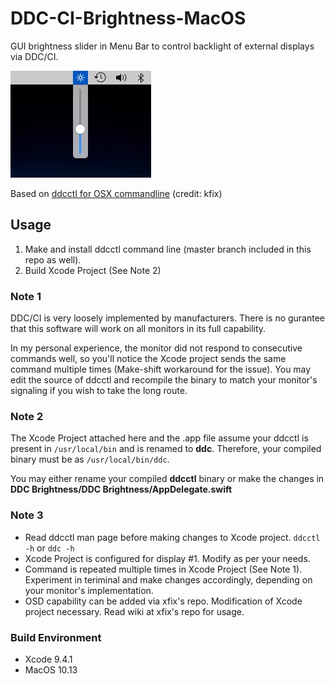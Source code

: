 # DDC-CI-Brightness-MacOS
GUI brightness slider in Menu Bar to control backlight of external displays via DDC/CI.

![alt text](https://github.com/menahishayan/DDC-CI-Brightness-MacOS/raw/master/screenshot.png "Screenshot")

Based on [ddcctl for OSX commandline](https://github.com/kfix/ddcctl) (credit: kfix)

## Usage
1. Make and install ddcctl command line (master branch included in this repo as well).
2. Build Xcode Project (See Note 2)

### Note 1
DDC/CI is very loosely implemented by manufacturers. There is no gurantee that this software will work on all monitors in its full capability.

In my personal experience, the monitor did not respond to consecutive commands well, so you'll notice the Xcode project sends the same command multiple times (Make-shift workaround for the issue). You may edit the source of ddcctl and recompile the binary to match your monitor's signaling if you wish to take the long route.

### Note 2
The Xcode Project attached here and the .app file assume your ddcctl is present in `/usr/local/bin` and is renamed to <b>ddc</b>. Therefore, your compiled binary must be as `/usr/local/bin/ddc`. 

You may either rename your compiled <b>ddcctl</b> binary or make the changes in <b>DDC Brightness/DDC Brightness/AppDelegate.swift</b>

### Note 3
* Read ddcctl man page before making changes to Xcode project. `ddcctl -h` or `ddc -h`
* Xcode Project is configured for display #1. Modify as per your needs.
* Command is repeated multiple times in Xcode Project (See Note 1). Experiment in teriminal and make changes accordingly, depending on your monitor's implementation.
* OSD capability can be added via xfix's repo. Modification of Xcode project necessary. Read wiki at xfix's repo for usage.

### Build Environment
* Xcode 9.4.1
* MacOS 10.13
